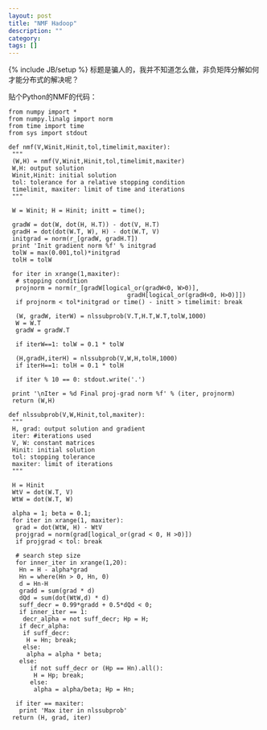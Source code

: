 ```yaml
---
layout: post
title: "NMF Hadoop"
description: ""
category: 
tags: []
---
```

{% include JB/setup %}
标题是骗人的，我并不知道怎么做，非负矩阵分解如何才能分布式的解决呢？

贴个Python的NMF的代码：


	from numpy import *
	from numpy.linalg import norm
	from time import time
	from sys import stdout

	def nmf(V,Winit,Hinit,tol,timelimit,maxiter):
	 """
	 (W,H) = nmf(V,Winit,Hinit,tol,timelimit,maxiter)
	 W,H: output solution
	 Winit,Hinit: initial solution
	 tol: tolerance for a relative stopping condition
	 timelimit, maxiter: limit of time and iterations
	 """

	 W = Winit; H = Hinit; initt = time();

	 gradW = dot(W, dot(H, H.T)) - dot(V, H.T)
	 gradH = dot(dot(W.T, W), H) - dot(W.T, V)
	 initgrad = norm(r_[gradW, gradH.T])
	 print 'Init gradient norm %f' % initgrad 
	 tolW = max(0.001,tol)*initgrad
	 tolH = tolW

	 for iter in xrange(1,maxiter):
	  # stopping condition
	  projnorm = norm(r_[gradW[logical_or(gradW<0, W>0)],
	                                 gradH[logical_or(gradH<0, H>0)]])
	  if projnorm < tol*initgrad or time() - initt > timelimit: break
	  
	  (W, gradW, iterW) = nlssubprob(V.T,H.T,W.T,tolW,1000)
	  W = W.T
	  gradW = gradW.T
	  
	  if iterW==1: tolW = 0.1 * tolW

	  (H,gradH,iterH) = nlssubprob(V,W,H,tolH,1000)
	  if iterH==1: tolH = 0.1 * tolH

	  if iter % 10 == 0: stdout.write('.')

	 print '\nIter = %d Final proj-grad norm %f' % (iter, projnorm)
	 return (W,H)

	def nlssubprob(V,W,Hinit,tol,maxiter):
	 """
	 H, grad: output solution and gradient
	 iter: #iterations used
	 V, W: constant matrices
	 Hinit: initial solution
	 tol: stopping tolerance
	 maxiter: limit of iterations
	 """
	 
	 H = Hinit
	 WtV = dot(W.T, V)
	 WtW = dot(W.T, W) 

	 alpha = 1; beta = 0.1;
	 for iter in xrange(1, maxiter):  
	  grad = dot(WtW, H) - WtV
	  projgrad = norm(grad[logical_or(grad < 0, H >0)])
	  if projgrad < tol: break

	  # search step size 
	  for inner_iter in xrange(1,20):
	   Hn = H - alpha*grad
	   Hn = where(Hn > 0, Hn, 0)
	   d = Hn-H
	   gradd = sum(grad * d)
	   dQd = sum(dot(WtW,d) * d)
	   suff_decr = 0.99*gradd + 0.5*dQd < 0;
	   if inner_iter == 1:
	    decr_alpha = not suff_decr; Hp = H;
	   if decr_alpha: 
	    if suff_decr:
	     H = Hn; break;
	    else:
	     alpha = alpha * beta;
	   else:
	      if not suff_decr or (Hp == Hn).all():
	       H = Hp; break;
	      else:
	       alpha = alpha/beta; Hp = Hn;

	  if iter == maxiter:
	   print 'Max iter in nlssubprob'
	 return (H, grad, iter)